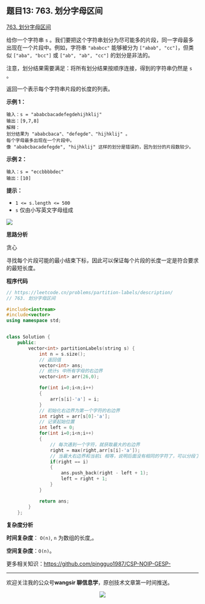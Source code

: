 ﻿## 题目13: 763. 划分字母区间

[763. 划分字母区间](https://leetcode.cn/problems/partition-labels/)

给你一个字符串 `s` 。我们要把这个字符串划分为尽可能多的片段，同一字母最多出现在一个片段中。例如，字符串 `"ababcc"` 能够被分为 `["abab", "cc"]`，但类似 `["aba", "bcc"]` 或 `["ab", "ab", "cc"]` 的划分是非法的。

注意，划分结果需要满足：将所有划分结果按顺序连接，得到的字符串仍然是 `s` 。

返回一个表示每个字符串片段的长度的列表。

 

**示例 1：**

```
输入：s = "ababcbacadefegdehijhklij"
输出：[9,7,8]
解释：
划分结果为 "ababcbaca"、"defegde"、"hijhklij" 。
每个字母最多出现在一个片段中。
像 "ababcbacadefegde", "hijhklij" 这样的划分是错误的，因为划分的片段数较少。 
```

**示例 2：**

```
输入：s = "eccbbbbdec"
输出：[10]
```

 

**提示：**

- `1 <= s.length <= 500`
- `s` 仅由小写英文字母组成

<img src ="https://cdn.jsdelivr.net/gh/pingguo1987/CSP-NOIP-GESP-/image/pic/贪心/贪心_题目13：763. 划分字母区间/image-20250423153212735.png" />

**思路分析**

贪心

寻找每个片段可能的最小结束下标，因此可以保证每个片段的长度一定是符合要求的最短长度。

**程序代码**

```c++
// https://leetcode.cn/problems/partition-labels/description/
// 763. 划分字母区间

#include<iostream>
#include<vector>
using namespace std;


class Solution {
    public:
        vector<int> partitionLabels(string s) {
            int n = s.size();
            // 返回值
            vector<int> ans;
            // 统计s 中所有字母的右边界
            vector<int> arr(26,0);

            for(int i=0;i<n;i++)
            { 
                arr[s[i]-'a'] = i;           
            }
            // 初始化右边界为第一个字符的右边界
            int right = arr[s[0]-'a'];
            // 记录起始位置
            int left = 0;
            for(int i=0;i<n;i++)
            {   
                // 每次遇到一个字符，就获取最大的右边界
                right = max(right,arr[s[i]-'a']);
                // 当最大右边界和当前i 相等，说明后面没有相同的字符了，可以分段了。
                if(right == i)
                {
                    ans.push_back(right - left + 1);
                    left = right + 1;
                }
            }

            return ans;
        }
    };

```

**复杂度分析**

**时间复杂度**： `O(n)`, `n` 为数组的长度,。

**空间复杂度**：`O(n)`。



更多相关知识：https://github.com/pingguo1987/CSP-NOIP-GESP-

---

欢迎关注我的公众号**wangsir 聊信息学**，原创技术文章第一时间推送。

<center>
    <img src="https://cdn.jsdelivr.net/gh/pingguo1987/CSP-NOIP-GESP-/image/pic/公众号-扫码版.png">
</center>
